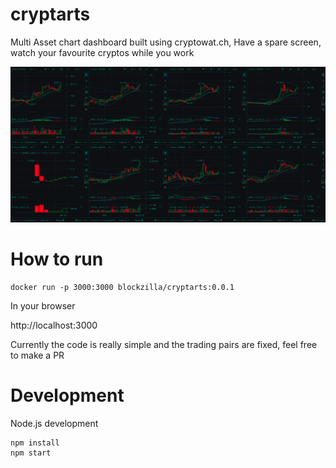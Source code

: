 # cryptarts
Multi  Asset chart dashboard built using cryptowat.ch, Have a spare screen, watch your favourite cryptos while you work

![alt text](https://github.com/BlockzillaTech/cryptarts/blob/master/docs/image.png)

# How to run

```
docker run -p 3000:3000 blockzilla/cryptarts:0.0.1
```

In your browser

http://localhost:3000


Currently the code is really simple and the trading pairs are fixed, feel free to make a PR



# Development

Node.js development
```
npm install
npm start
```

